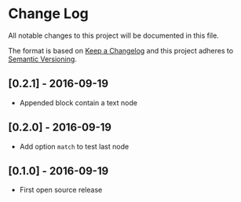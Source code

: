 # Change Log
All notable changes to this project will be documented in this file.

The format is based on [Keep a Changelog](http://keepachangelog.com/) and this project adheres to [Semantic Versioning](http://semver.org/).

## [0.2.1] - 2016-09-19
- Appended block contain a text node

## [0.2.0] - 2016-09-19
- Add option `match` to test last node

## [0.1.0] - 2016-09-19
- First open source release
